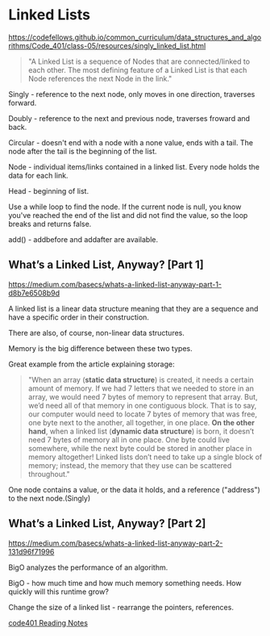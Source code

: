 # Linked Lists

https://codefellows.github.io/common_curriculum/data_structures_and_algorithms/Code_401/class-05/resources/singly_linked_list.html

> "A Linked List is a sequence of Nodes that are connected/linked to each other. The most defining feature of a Linked List is that each Node references the next Node in the link."

Singly - reference to the next node, only moves in one direction, traverses forward.

Doubly - reference to the next and previous node, traverses froward and back.

Circular - doesn't end with a node with a none value, ends with a tail. The node after the tail is the beginning of the list.

Node - individual items/links contained in a linked list. Every node holds the data for each link.

Head - beginning of list.

Use a while loop to find the node. If the current node is null, you know you've reached the end of the list and did not find the value, so the loop breaks and returns false.

add() - addbefore and addafter are available.


## What’s a Linked List, Anyway? [Part 1]

https://medium.com/basecs/whats-a-linked-list-anyway-part-1-d8b7e6508b9d

A linked list is a linear data structure meaning that they are a sequence and have a specific order in their construction.

There are also, of course, non-linear data structures.

Memory is the big difference between these two types.

Great example from the article explaining storage:

> "When an array (**static data structure**) is created, it needs a certain amount of memory. If we had 7 letters that we needed to store in an array, we would need 7 bytes of memory to represent that array. But, we’d need all of that memory in one contiguous block. That is to say, our computer would need to locate 7 bytes of memory that was free, one byte next to the another, all together, in one place.
>**On the other hand**, when a linked list (**dynamic data structure**) is born, it doesn’t need 7 bytes of memory all in one place. One byte could live somewhere, while the next byte could be stored in another place in memory altogether! Linked lists don’t need to take up a single block of memory; instead, the memory that they use can be scattered throughout."

One node contains a value, or the data it holds, and a reference ("address") to the next node.(Singly)


## What’s a Linked List, Anyway? [Part 2]

https://medium.com/basecs/whats-a-linked-list-anyway-part-2-131d96f71996

BigO analyzes the performance of an algorithm.

BigO - how much time and how much memory something needs. How quickly will this runtime grow?

Change the size of a linked list - rearrange the pointers, references.



[code401 Reading Notes](../401Python/code401Table.md)